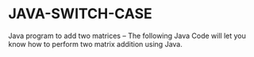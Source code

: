 # JAVA-SWITCH-CASE
Java program to add two matrices – The following Java Code will let you know how to perform two matrix addition using Java. 
